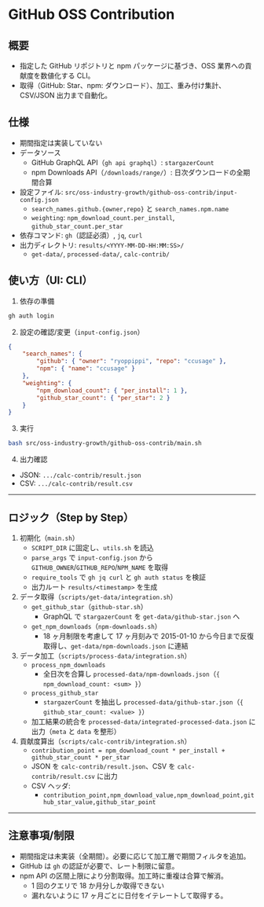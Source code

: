 # GitHub OSS Contribution

## 概要

- 指定した GitHub リポジトリと npm パッケージに基づき、OSS 業界への貢献度を数値化する CLI。
- 取得（GitHub: Star、npm: ダウンロード）、加工、重み付け集計、CSV/JSON 出力まで自動化。

## 仕様

- 期間指定は実装していない
- データソース
  - GitHub GraphQL API（`gh api graphql`）: `stargazerCount`
  - npm Downloads API（`/downloads/range/`）: 日次ダウンロードの全期間合算
- 設定ファイル: `src/oss-industry-growth/github-oss-contrib/input-config.json`
  - `search_names.github.{owner,repo}` と `search_names.npm.name`
  - `weighting`: `npm_download_count.per_install`, `github_star_count.per_star`
- 依存コマンド: `gh`（認証必須）, `jq`, `curl`
- 出力ディレクトリ: `results/<YYYY-MM-DD-HH:MM:SS>/`
  - `get-data/`, `processed-data/`, `calc-contrib/`

## 使い方（UI: CLI）

1. 依存の準備

```bash
gh auth login
```

2. 設定の確認/変更（`input-config.json`）

```json
{
	"search_names": {
		"github": { "owner": "ryoppippi", "repo": "ccusage" },
		"npm": { "name": "ccusage" }
	},
	"weighting": {
		"npm_download_count": { "per_install": 1 },
		"github_star_count": { "per_star": 2 }
	}
}
```

3. 実行

```bash
bash src/oss-industry-growth/github-oss-contrib/main.sh
```

4. 出力確認

- JSON: `.../calc-contrib/result.json`
- CSV: `.../calc-contrib/result.csv`

---

## ロジック（Step by Step）

1. 初期化（`main.sh`）
   - `SCRIPT_DIR` に固定し、`utils.sh` を読込
   - `parse_args` で `input-config.json` から `GITHUB_OWNER`/`GITHUB_REPO`/`NPM_NAME` を取得
   - `require_tools` で `gh jq curl` と `gh auth status` を検証
   - 出力ルート `results/<timestamp>` を生成
2. データ取得（`scripts/get-data/integration.sh`）
   - `get_github_star`（`github-star.sh`）
     - GraphQL で `stargazerCount` を `get-data/github-star.json` へ
   - `get_npm_downloads`（`npm-downloads.sh`）
     - 18 ヶ月制限を考慮して 17 ヶ月刻みで 2015-01-10 から今日まで反復取得し、`get-data/npm-downloads.json` に連結
3. データ加工（`scripts/process-data/integration.sh`）
   - `process_npm_downloads`
     - 全日次を合算し `processed-data/npm-downloads.json`（`{ npm_download_count: <sum> }`）
   - `process_github_star`
     - `stargazerCount` を抽出し `processed-data/github-star.json`（`{ github_star_count: <value> }`）
   - 加工結果の統合を `processed-data/integrated-processed-data.json` に出力（`meta` と `data` を整形）
4. 貢献度算出（`scripts/calc-contrib/integration.sh`）
   - `contribution_point = npm_download_count * per_install + github_star_count * per_star`
   - JSON を `calc-contrib/result.json`、CSV を `calc-contrib/result.csv` に出力
   - CSV ヘッダ:
     - `contribution_point,npm_download_value,npm_download_point,github_star_value,github_star_point`

---

## 注意事項/制限

- 期間指定は未実装（全期間）。必要に応じて加工層で期間フィルタを追加。
- GitHub は `gh` の認証が必要で、レート制限に留意。
- npm API の区間上限により分割取得。加工時に重複は合算で解消。
  - 1 回のクエリで 18 か月分しか取得できない
  - 漏れないように 17 ヶ月ごとに日付をイテレートして取得する。
